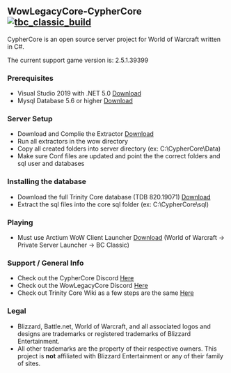 ## WowLegacyCore-CypherCore [![tbc_classic_build](https://github.com/WowLegacyCore/CypherCore/actions/workflows/dotnet.yml/badge.svg?branch=tbc_classic&event=status)](https://github.com/WowLegacyCore/CypherCore/actions/workflows/dotnet.yml)

CypherCore is an open source server project for World of Warcraft written in C#.

The current support game version is: 2.5.1.39399

### Prerequisites
* Visual Studio 2019 with .NET 5.0 [Download](https://www.visualstudio.com/downloads/)
* Mysql Database 5.6 or higher [Download](https://dev.mysql.com/downloads/mysql/)

### Server Setup
* Download and Complie the Extractor [Download](https://github.com/WowLegacyCore/Tools)
* Run all extractors in the wow directory
* Copy all created folders into server directory (ex: C:\CypherCore\Data)
* Make sure Conf files are updated and point the the correct folders and sql user and databases

### Installing the database
* Download the full Trinity Core database (TDB 820.19071) [Download](https://github.com/TrinityCore/TrinityCore/releases)
* Extract the sql files into the core sql folder (ex: C:\CypherCore\sql)

### Playing
* Must use Arctium WoW Client Launcher [Download](https://arctium.io) (World of Warcraft -> Private Server Launcher -> BC Classic)

### Support / General Info
* Check out the CypherCore Discord [Here](https://discord.gg/NkyVH5VKar)
* Check out the WowLegacyCore Discord [Here](https://discord.gg/qSfcFFQurT)
* Check out Trinity Core Wiki as a few steps are the same [Here](https://trinitycore.atlassian.net/wiki/spaces/tc/pages/2130077/Installation+Guide)

### Legal
* Blizzard, Battle.net, World of Warcraft, and all associated logos and designs are trademarks or registered trademarks of Blizzard Entertainment.
* All other trademarks are the property of their respective owners. This project is **not** affiliated with Blizzard Entertainment or any of their family of sites.
